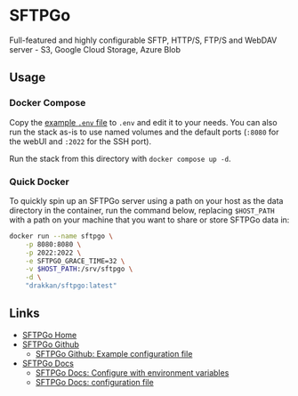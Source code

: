 # SFTPGo

Full-featured and highly configurable SFTP, HTTP/S, FTP/S and WebDAV server - S3, Google Cloud Storage, Azure Blob

## Usage

### Docker Compose

Copy the [example `.env` file](./.env.example) to `.env` and edit it to your needs. You can also run the stack as-is to use named volumes and the default ports (`:8080` for the webUI and `:2022` for the SSH port).

Run the stack from this directory with `docker compose up -d`.

### Quick Docker

To quickly spin up an SFTPGo server using a path on your host as the data directory in the container, run the command below, replacing `$HOST_PATH` with a path on your machine that you want to share or store SFTPGo data in:

```bash
docker run --name sftpgo \
    -p 8080:8080 \
    -p 2022:2022 \
    -e SFTPGO_GRACE_TIME=32 \
    -v $HOST_PATH:/srv/sftpgo \
    -d \
    "drakkan/sftpgo:latest"

```

## Links

- [SFTPGo Home](https://sftpgo.com)
- [SFTPGo Github](https://github.com/drakkan/sftpgo)
  - [SFTPGo Github: Example configuration file](https://github.com/drakkan/sftpgo/blob/2.6.x/sftpgo.json)
- [SFTPGo Docs](https://docs.sftpgo.com/latest/)
  - [SFTPGo Docs: Configure with environment variables](https://docs.sftpgo.com/latest/env-vars/)
  - [SFTPGo Docs: configuration file](https://docs.sftpgo.com/latest/config-file/)
